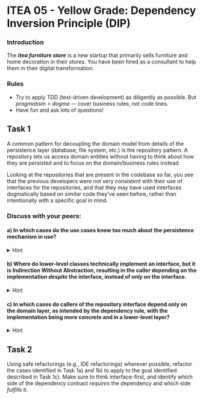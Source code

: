 # ITEA 05 - Yellow Grade: Dependency Inversion Principle (DIP)

### Introduction

The ***itea furniture store*** is a new startup that primarily sells furniture and
home decoration in their stores. You have been hired as a consultant to help
them in their digital transformation.

### Rules

* Try to apply TDD (test-driven development) as diligently as possible. But *pragmatism > dogma* -- cover business rules, not code lines.
* Have fun and ask lots of questions!

## Task 1

A common pattern for decoupling the domain model from details of the persistence
layer (database, file system, etc.) is the repository pattern. A repository lets
us access domain entities without having to think about how they are persisted
and to focus on the domain/business rules instead.

Looking at the repositories that are present in the codebase so far, you see that
the previous developers were not very consistent with their use of interfaces for
the repositories, and that they may have used interfaces dogmatically based on *similar*
code they've seen before, rather than intentionally with a specific goal in mind.

### Discuss with your peers:

#### a) In which cases do the use cases know too much about the persistence mechanism in use?

<details>
<summary>Hint</summary>
A common symptom is when the repository interface (a domain concept) is defined
in the persistence layer, together with its implementation, which makes it difficult
for developers to conceptually separate those very different concepts.
</details>


#### b) Where do lower-level classes technically implement an interface, but it is Indirection Without Abstraction, resulting in the caller depending on the implementation *despite* the interface, instead of *only on* the interface.

<details>
<summary>Hint</summary>
A typical indicator is the presence of the `Impl` suffix with the rest of the class
name being just the interface name. If that is the case, then often the interface
name is too specific, or the implementation name could be named more explicitly
(i.e., what is it that makes this implementation more concrete than the interface?
What distinguishes it from other possible implementations?).

Another indicator is if the interface and the implementation  reside in the same
package or layer. Which of the two classes in the dependency contract *requires*
the dependency, and which one has to *provide* it in order to fulfill the contract?

E.g., imagine plugins for your favorite IDE were to define the contract that they
need in order to provide their functionality, and the IDE had to fulfill it. The
IDE would depend on *every* plugin.
</details>

#### c) In which cases do callers of the repository interface depend only on the domain layer, as intended by the dependency rule, with the implementation being more concrete and in a lower-level layer?

<details>
<summary>Hint</summary>
We want use cases to only depend on a repository interface for
accessing domain entities:<br>
use case --> repository interface <-- repository implementation

The domain/business rules are the highest level, and the "center"
of the application. Lower levels (use cases, persistence) depend on
the domain, but the domain has no dependencies on the infrastructure
or on application-specific code.
</details>

## Task 2

Using safe refactorings (e.g., IDE refactorings) wherever possible,
refactor the cases identified in Task 1a) and 1b) to apply to the goal identified
described in Task 1c). Make sure to think interface-first, and identify
which side of the dependency contract *requires* the dependency and which
side *fulfills* it.
